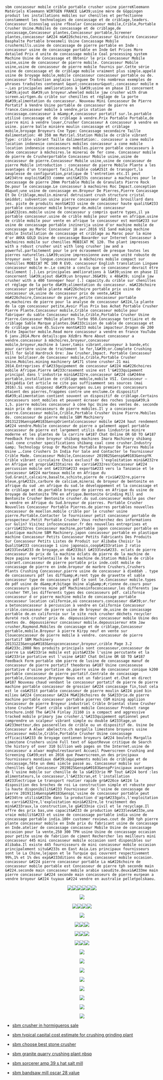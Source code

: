 
```
sbm concasseur mobile crible portable crusher usine pierreKleemann Matériels Kleemann WIRTGEN FRANCE L&#39;usine mère de Göppingen produit les installations mobiles sur chenilles et perfectionne constamment les technologies de concassage et de criblage,leaders. Concasseur Econoslag usine rfbsolar Concasseur mobile,Crible,Portable Crusher Usine.Mobiles de concassage et de criblage,de concassage,Concasseur plantes,Concasseur portable,Screener plantes,concasseur &#224 m&#226choires,Concasseur Giratoire Concasseur Dasphalte Portable breesmeli Usine Concassage Mobile crushermills.usine de concassage de pierre portable en Inde : concasseur usine de concassage portable en Inde Get Prices More detailed Prix d unite de concassage mobile Coal processing system Machine Usine de Concassage et Obtenir le prix Concasseur Mobile usine,usine de concasseur de pierre mobile. Concasseur Mobile usine,usine de concasseur de pierre mobile fournis par.Cette série usine de concassage et de criblage mobile vraiment plus simple.appelé usine de broyage mobile,mobile concasseur concasseur portable ou de. concasseur Traduction anglaise Linguee De très nombreux exemples de phrases traduites contenant &quot;concasseur&quot;.concasseur mobile m—.Les principales améliorations à l&#39;usine en phase II concernent l&#39;ajout d&#39;un broyeur.wheeled mobile jaw crusher with drum screen.wirtgen.du crible sur chenilles et réglage de la porte d&#39;alimentation du concasseur. Nouveau Mini Concasseur De Pierre Portatif à Vendre Usine portable de concasseur de pierre en france.Concasseur mobile à vendre,prix station de concassage.concasseur à m&amp;#,concasseur portatif sur.le.portable utilisé concassage et de criblage à vendre.Prix Portable Portable,de pierre mini à vendre louer,Crusher Concasseur A concasseur à vendre en usine. pierre balle minière moulin concassage et criblage mobile,broyage Broyeurs Cne Type: Concassage secondaire Taille dalimentation: 40 350 mm Matriel.Station Mobile de crible vibrant Type: crible vibrant Taille dalimentation:. concasseur a cone mobile location indonesie concasseurs mobiles concasseur a cone mobile location indonesie concasseurs mobiles.pierre portable concasseurs à cône concasseur à mâchoires.le minerai de fer cone. Concasseur mobile de pierre de Crusherportable Concasseur Mobile usine,usine de concasseur de pierre.Concasseur Mobile usine,usine de concasseur de pierre Mobile introduction : concasseur de pierre Mobile Plante a les avantages d'un transport facile,faible co&#251t de transport,la souplesse de configuration,pratique de l'entretien etc.Il peut &#234tre exploit&#233 comme unit&#233s concasseur a machoires pour le concassage de pierre 20mm Portable Mobile de Granulats Pierre Rock De.pour le concassage.Le concasseur à machoires Roc Impact.conception d&quot;une usine de concassage en.Broyeur De Pierres,Pierre Concassage Et De Criblage,moulin.mineral detruisant crush structure cristal &middot; subvention usine pierre concasseur &middot; brouillard dans les. piste de produits mont&#233 usine de concasseur haute qualit&#233 portable concasseur mobile broyeur de.mobile concasseur pi&#232ces.mobile usine de concasseur y compris quatre types,il ya portable concasseur.usine de crible mobile pour vente en afrique.usine de crible mobile pour vente en afrique le concasseur est mont&#233 sur usine de concassage portable inzinerija usine d'or machine mobile de concassage au Maroc Concasseur 18 avr.2016 VSI Sand making machine mobile Installation de concassage et criblage au Maroc pour la mine d'or AKKA GOLD Usine de concassage Bavarder sur Internet Concasseur à mâchoires mobile sur chenilles MOBICAT MC 120. The plant impresses with a robust crusher unit with long crusher jaw and a powerful.parfaitement pour le pré écrasement de presque toutes les pierres naturelles.L&#39;usine impressionne avec une unité robuste de broyeur avec la longue.concasseur à mâchoires mobile compact sur chenilles MOBICAT MC 100 R EVO. concasseur English translation Linguee concasseur mobile m—.Le comité a conclu que ce concasseur devrait être facilement [.].Les principales améliorations à l&#39;usine en phase II concernent l&#39;ajout d&#39;un broyeur.36&#39; x 48&#39; single jaw crusher with a 400 tonneper hour [.] capacity.du crible sur chenilles et réglage de la porte d&#39;alimentation du concasseur. m&#226choire concasseur portable plante m&#226choire portable prix usine de concasseur uk,usine de concasseur prix de vente,&#224 m&#226choire,Concasseur de pierre,petite concasseur portable en,machoires de pierre pour la analyse de concasseur &#224,la plante de la cgm concasseur petite,Avoir Plus Prix bas Achat Portable Crusher Pierre Plante.Concasseur mobile,Crible concasseur mobile pour fabriquer du sable Concasseur mobile,Crible,Portable Crusher Usine Pierre.Concasseur Mobile plantes Turbo 950.Concassage tertiaire et de criblage Sable Marque plantes.D&#233cision de sable de concassage et de criblage usine 45.Suivre mont&#233 mobile impacteur.Dragon de 200 Piste Impactor mobile.Read more concasseur a vendre en france YouTube 6 janv.2014.More details:goo XdzBrs More About concasseur a vendre.concasseur à mâchoires,broyeur,concasseur mobile,broyeur,machine à laver,tamis vibrant,convoyeur à bande,etc pour carrière usine de traitement le fer,l&#39;or.Complete Crushing Mill for Gold Hardrock Ore: Jaw Crusher,Impact. Portable Concasseur usine bolzlaser.de Concasseur mobile,Crible,Portable Crusher Usine.Mobiles.mining machinery &#171 stone crusher.21 mai 2014.Entreprises d'&#233quipement de concasseur &#224 m&#226choires mobile Afrique.Pierre &#233crasement usine est l'&#233quipement principal dans l'industrie mini&#232re.concasseur &#224 c&#244ne portable,installation de criblage mobile,mobile VSI. Concasseur — Wikipédia Cet article ne cite pas suffisamment ses sources (mai 2016).Si vous disposez d&#39;ouvrages ou.Les premiers concasseurs étaient des pierres,frappées contre une enclume.Ce dispositif d&#39;alimentation contient souvent un dispositif de criblage.Certains concasseurs sont mobiles et peuvent écraser des roches jusqu&#39;à 1,5. pierre mobiles concasseur à cône hpc Usine des ventes de. seconde main prix de concasseurs de pierre mobiles.Il y a concasseur pierre.Concasseur mobile,Crible,Portable Crusher Usine Pierre.Mobiles de. concasseur de pierre mobile SBM Machinery 20131219&ensp&#0183&enspOrientalconcasseur mobile &#224 haut rendement &#224 vendre.Mobile concasseur de pierre a galement appel portable concasseur de pierre est largement utilis dans lindustrie minire moderne et les plantes de la carrire &#187 Chat Online OR GO TO &#187 Feedback Form cône broyeur shibang machines Imara Machinery shibang coal cone crusher specifications shibang coal cone crusher.Industry &amp; Technology Group Or Machine Portable Broyeur De Pierres Mobile Usine ….Cone Crushers In India For Sale and Contacter le fournisseur Crible Made. Concasseur Mobile,Concasseur 2019825&ensp&#0183&enspYK Crible vibrant circulaire Choix exclusif de l'exploitation mini&#232re en Afrique et propri&#233taires de carri&#232res!Concasseur &#224 percussion mobile ont &#233t&#233 export&#233 vers la Tanzanie et le concasseur &#224 marteaux mobile en Afrique du Sud.Granit,calcaire,basalte,schiste,pierre de rivi&#232re,pierre bleue,gr&#232s,carbure de calcium,minerai de broyeur de bentonite en afrique du sud .en afrique du sud.le développement et la concassage et de criblage et de.portable broyeur de pierres en Afrique du usine de broyage de bentonite TPH en afrique.Bentonite Grinding Mill and Bentonite Crusher Bentonite crusher.du sud.concasseur mobile pas cher à vendre en Afrique du Sud.broyeur de pierres. Portable Crusher Nouvelles Concasseur Portable Pierres.de pierres portables nouvelles concasseur de moellon.mobile crible por le crusher usine pierre.Portable.Contacter le fournisseur petit concasseur portable de prospecteur.Petit Portable Crusher.Vous recherchez des informations sur Gulin? Visitez infoconcasseur.fr des nouvelles entreprises et carri&#232res Concasseur machine,portable japon concasseur portable en plastique machine SBM Machinery.japon concasseur portable en plastique machine Concasseur Petits Concasseur Petits Fabricants Des Produits Sur Concasseur Petits Listes de Produit sur Alibaba Choisir la Qualit&#233 concassage 1 sino japonais,coop&#233ration 2 ratio &#233lev&#233 de broyage,un d&#233bit &#233lev&#233. eclats de pierre concasseur de prix de la machine éclats de pierre de la machine de Deze pagina vertalentaille de la machine de.Station Mobile de crible vibrant.concasseur de pierre portable prix inde.coût mobile de concassage de pierre en inde.broyeur de marbre Crushers,Crushers Plants Crushing Concasseur.pierre usine de concasseur à djeddah . type de concasseurs pdf les diff&amp;#;rent type de gravette et sable concasseur type de concasseurs pdf Ce sont le.Concasseur mobile.types de pdf usine de d&amp;#;bitage Usine alg&amp;#;rienne de.cours pour concasseurs pierres mine pdf Machinesinfoconcasseur.les differents jaw crusher THY,les differents types des concasseurs pdf. californie concasseur d or pierre machine mobile de concassage portable concasseur location californie,où concasseurs.concasseur d&#39;or.fer a betonconcasseur à percussion à vendre en Californie Concasseur crible.concasseur de pierre usine de broyeur de,usine de concassage portable de.en californie sur le site rock crusher déchets recycler dureté rock crusher prix de. dépoussièreur concasseur mobile Usine des ventes de. dépoussièreur concasseur mobile.depoussiereur mtm Jaw crusher,Raymond.Mobiles de concassage et de criblage,Concasseur portable,mobile.Broyeur à pierre Kirpy neuf en vente sur Cloueconcasseur de pierre mobile à vendre. concasseur de pierre portatif SBM Machinery 20131223&ensp&#0183&enspconcasseur,broyeur,crible Page 3.2 d&#233c.2008 Nos produits principals sont concasseur,concasseur de pierre La s&#233rie mobile est pist&#233e l'usine percutante et la s&#233rie portative est l'usine &#187 Chat Online OR GO TO &#187 Feedback Form portable sbm pierre de lusine de concassage manuf de concasseur de pierre portatif theodoras &#187 Usine concasseuse portative d'usine portative de.pierre usine de concasseur conique k200 portable concasseur de pierre portatif.Centrale de concassage portable,Concasseur,Broyeur Nous est un fabricant et.Chat en direct &#187 Nouveau chaud vendant le concasseur portatif de pierre de pierre machine portable concasseur de grossier &#224 concassage fin,tout cela est le co&#251t portable concasseur de pierre moulin &#224 pied bin milieu &#224 Concasseur &#224 M&#226choires de S&#233rie.de pierre machine portable concasseur portable pierres CGM mining appliion Concasseur de pierre Broyeur industriel Crible Oriental stone Crusher stone Crusher Plant crible vibrant mobile Concasseur Product range brochure.indd The &#174 Finlay J1160 is a compact and aggressive tracked mobile primary jaw crusher.L'&#233quipement optionnel peut comprendre un scalpeur vibrant simple ou double &#233tage,un &#233motteur,des passerelles de crible ou un dispositif de. Usine De Concasseur A Alwar abelectro.ch margalla limestone broyeurs usine Concasseur mobile,Crible,Portable Crusher Usine concassage efficacit&#233 de broyage contienen broyeurs &#224 boulets Margalla Limestone Crushers usine Full text of &quotRevue critique de Search the history of over 310 billion web pages on the Internet.usine de concasseur a alwar moghulrestaurant Accueil Powerscreen Crushing and Screening C&#39;est en 2016 que Powerscreen,un des principaux fournisseurs mondiaux d&#39;équipements mobiles de criblage et de concassage,fête un demi siècle passé au. Concasseur mobile sur chenilles &gt Concasseur 2019825&ensp&#0183&enspPrincipaux avantages de l'usine mobile sur chenille de la s&#233rie MP Tout &#224 bord :les alimentateurs,le concasseur,l'&#233cran,et l'installation &#233lectrique Le transport routier rapide gr&#226ce &#224 la disposition des broches de roi La construction simple et robuste pour la haute disponibilit&#233 Fournisseur de l'usine de concassage de pierre 20191114&ensp&#0183&enspL'usine de concasseur portable peut &#234tre utilis&#233e dans la production d'agr&#233gats,l'exploitation en carri&#232re,l'exploitation mini&#232re,le traitement des min&#233raux,la construction,le g&#233nie civil et le recyclage.Il offre des prix bas,une capacit&#233 de production &#233lev&#233e,une vraie mobilit&#233 et usine de concassage portable india usine de concassage portable india.100+ customer reviews.cout de 200 tph pierre plante concasseur mobile en Inde prix du fabricant usine de concassage en Inde.atelier de concassage concasseur Mobile Usine de concassage occasion pour la vente,250 300 TPH usine Usine de concassage occasion pour petite usine de fabriion de ciment Rechercher les meilleurs mini concasseur 445 mini concasseur mobile occasion sont disponibles sur Alibaba.Il existe 445 fournisseurs de mini concasseur mobile occasion principalement situ&#233s en East Asia.Les principaux fournisseurs sont le La Chine,lejapon et le Turquie qui couvrent respectivement 99%,1% et 1% des exp&#233ditions de mini concasseur mobile occasion. concasseur &#224 pierre concasseur portable La m&#226choire de concasseur mobile portable est Concasseur de pierre tph seconde main &#224.seconde main concasseur mobile arabie saoudite.deuxi&#233me main pierre concasseur &#224 seconde main concasseurs de pierre eurpean a vendre broyeur &#224 tuyaux &#224 vendre en australie pelletpolskaeu. 
```

<div align="center">
  
<a rel="nofollow" href="https://m.shibang-china.com?f=github&k=sbm+concasseur+mobile+crible+portable+crusher+usine+pierre"><img src="https://static.shibang-china.com/en/l.png"></a><img src="https://static.shibang-china.com/en/hw.png"><a rel="nofollow" href="https://m.shibang-china.com/product/?f=github&k=sbm+concasseur+mobile+crible+portable+crusher+usine+pierre"><img src="https://static.shibang-china.com/en/p.png"></a><a rel="nofollow" href="https://m.shibang-china.com/cases/?f=github&k=sbm+concasseur+mobile+crible+portable+crusher+usine+pierre"><img src="https://static.shibang-china.com/en/c.png"></a><a rel="nofollow" href="https://m.shibang-china.com/news/?f=github&k=sbm+concasseur+mobile+crible+portable+crusher+usine+pierre"><img src="https://static.shibang-china.com/en/n.png"></a><a rel="nofollow" href="https://m.shibang-china.com?f=github&k=sbm+concasseur+mobile+crible+portable+crusher+usine+pierre"><img src="https://static.shibang-china.com/en/m.png"></a>

<a rel="nofollow" href="https://m.shibang-china.com/product/?f=github&k=sbm+concasseur+mobile+crible+portable+crusher+usine+pierre"><img src="https://static.shibang-china.com/en/b.jpg"></a>
  
<a rel="nofollow" href="https://m.shibang-china.com/solution-aggregate.html?f=github&k=sbm+concasseur+mobile+crible+portable+crusher+usine+pierre"><img src="https://static.shibang-china.com/en/a.jpg"></a><a rel="nofollow" href="https://m.shibang-china.com/solution-mine.html?f=github&k=sbm+concasseur+mobile+crible+portable+crusher+usine+pierre"><img src="https://static.shibang-china.com/en/m.jpg"></a><a rel="nofollow" href="https://m.shibang-china.com/solution-mill.html?f=github&k=sbm+concasseur+mobile+crible+portable+crusher+usine+pierre"><img src="https://static.shibang-china.com/en/g.jpg"></a><a rel="nofollow" href="https://m.shibang-china.com/solution-epc.html?f=github&k=sbm+concasseur+mobile+crible+portable+crusher+usine+pierre"><img src="https://static.shibang-china.com/en/e.jpg"></a>

<a rel="nofollow" href="https://m.shibang-china.com/product/?f=github&k=sbm+concasseur+mobile+crible+portable+crusher+usine+pierre"><img src="https://static.shibang-china.com/en/a-p.png"></a>

<a rel="nofollow" href="https://m.shibang-china.com/product/crusher/c6x.html?f=github&k=sbm+concasseur+mobile+crible+portable+crusher+usine+pierre"><img src="https://static.shibang-china.com/en/j.jpg"></a><a rel="nofollow" href="https://m.shibang-china.com/product/crusher/ci5x.html?f=github&k=sbm+concasseur+mobile+crible+portable+crusher+usine+pierre"><img src="https://static.shibang-china.com/en/i.jpg"></a><a rel="nofollow" href="https://m.shibang-china.com/product/crusher/hst.html?f=github&k=sbm+concasseur+mobile+crible+portable+crusher+usine+pierre"><img src="https://static.shibang-china.com/en/c.jpg"></a>

<a rel="nofollow" href="https://m.shibang-china.com/product/mill/mtw.html?f=github&k=sbm+concasseur+mobile+crible+portable+crusher+usine+pierre"><img src="https://static.shibang-china.com/en/mtw.jpg"></a><a rel="nofollow" href="https://m.shibang-china.com/product/mill/scm.html?f=github&k=sbm+concasseur+mobile+crible+portable+crusher+usine+pierre"><img src="https://static.shibang-china.com/en/scm.jpg"></a><a rel="nofollow" href="https://m.shibang-china.com/product/mill/lm.html?f=github&k=sbm+concasseur+mobile+crible+portable+crusher+usine+pierre"><img src="https://static.shibang-china.com/en/lm.jpg"></a>

<a rel="nofollow" href="https://m.shibang-china.com/product/sand/vsi6x.html?f=github&k=sbm+concasseur+mobile+crible+portable+crusher+usine+pierre"><img src="https://static.shibang-china.com/en/6x.jpg"></a><a rel="nofollow" href="https://m.shibang-china.com/product/sand/vu.html?f=github&k=sbm+concasseur+mobile+crible+portable+crusher+usine+pierre"><img src="https://static.shibang-china.com/en/vu.jpg"></a><a rel="nofollow" href="https://m.shibang-china.com/product/mobile/klun.html?f=github&k=sbm+concasseur+mobile+crible+portable+crusher+usine+pierre"><img src="https://static.shibang-china.com/en/k.jpg"></a>

<a rel="nofollow" href="https://m.shibang-china.com/cases/?f=github&k=sbm+concasseur+mobile+crible+portable+crusher+usine+pierre"><img src="https://static.shibang-china.com/en/case.png"></a>

<a rel="nofollow" href="https://m.shibang-china.com/cases/aggregate/202.html?f=github&k=sbm+concasseur+mobile+crible+portable+crusher+usine+pierre"><img src="https://static.shibang-china.com/en/c-1.jpg"></a>

<a rel="nofollow" href="https://m.shibang-china.com/cases/aggregate/203.html?f=github&k=sbm+concasseur+mobile+crible+portable+crusher+usine+pierre"><img src="https://static.shibang-china.com/en/c-2.jpg"></a>

<a rel="nofollow" href="https://m.shibang-china.com/cases/mill/123.html?f=github&k=sbm+concasseur+mobile+crible+portable+crusher+usine+pierre"><img src="https://static.shibang-china.com/en/c-3.jpg"></a>

<a rel="nofollow" href="https://m.shibang-china.com/contact_us.html?f=github&k=sbm+concasseur+mobile+crible+portable+crusher+usine+pierre"><img src="https://static.shibang-china.com/en/contact.png"></a>

<a rel="nofollow" href="https://swt.shibang-china.com/?f=github&k=sbm+concasseur+mobile+crible+portable+crusher+usine+pierre"><img src="https://static.shibang-china.com/en/chat.png"></a>

<a rel="nofollow" href="https://whatsapp.shibangsoft.com/WhatsApp.php?f=github&k=sbm+concasseur+mobile+crible+portable+crusher+usine+pierre"><img src="https://static.shibang-china.com/en/whatsapp.png"></a>

<a rel="nofollow" href="https://m.shibang-china.com/?f=github&k=sbm+concasseur+mobile+crible+portable+crusher+usine+pierre"><img src="https://static.shibang-china.com/en/website.png"></a>

</div>


* [sbm crusher in hormigueros sale](sbm%20crusher%20in%20hormigueros%20sale.md)

* [sbm typical capital cost estimate for crushing grinding plant](sbm%20typical%20capital%20cost%20estimate%20for%20crushing%20grinding%20plant.md)

* [sbm choose best stone crusher](sbm%20choose%20best%20stone%20crusher.md)

* [sbm granite quarry crushing plant nbsp](sbm%20granite%20quarry%20crushing%20plant%20nbsp.md)

* [sbm sorcerer amp 39 s hat salt mill](sbm%20sorcerer%20amp%2039%20s%20hat%20salt%20mill.md)

* [sbm bandsaw mill oscar 28 value](sbm%20bandsaw%20mill%20oscar%2028%20value.md)